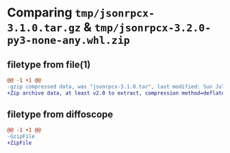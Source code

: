 # Comparing `tmp/jsonrpcx-3.1.0.tar.gz` & `tmp/jsonrpcx-3.2.0-py3-none-any.whl.zip`

## filetype from file(1)

```diff
@@ -1 +1 @@
-gzip compressed data, was "jsonrpcx-3.1.0.tar", last modified: Sun Jul  4 14:42:47 2021, max compression
+Zip archive data, at least v2.0 to extract, compression method=deflate
```

## filetype from diffoscope

```diff
@@ -1 +1 @@
-GzipFile
+ZipFile
```

